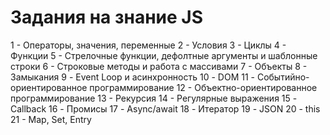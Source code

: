 # Задания на знание JS

1 - Операторы, значения, переменные
2 - Условия
3 - Циклы
4 - Функции
5 - Стрелочные функции, дефолтные аргументы и шаблонные строки
6 - Строковые методы и работа с массивами
7 - Объекты
8 - Замыкания
9 - Event Loop и асинхронность
10 - DOM
11 - Событийно-ориентированное программирование
12 - Объектно-ориентированное программирование
13 - Рекурсия
14 - Регулярные выражения
15 - Callback
16 - Промисы
17 - Async/await
18 - Итератор
19 - JSON
20 - this
21 - Map, Set, Entry
